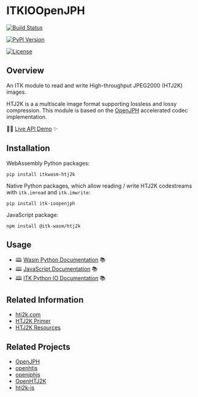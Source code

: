 # ITKIOOpenJPH

[![Build Status](https://github.com/InsightSoftwareConsortium/ITKIOOpenJPH/actions/workflows/build-test-package.yml/badge.svg)](https://github.com/InsightSoftwareConsortium/ITKIOOpenJPH/actions/workflows/build-test-package.yml)

[![PyPI Version](https://img.shields.io/pypi/v/itk-ioopenjph.svg)](https://pypi.python.org/pypi/itk-ioopenjph)

[![License](https://img.shields.io/badge/License-Apache%202.0-blue.svg)](https://github.com/InsightSoftwareConsortium/ITKIOOpenJPH/blob/main/LICENSE)

## Overview

An ITK module to read and write High-throughput JPEG2000 (HTJ2K) images.

HTJ2K is a a multiscale image format supporting lossless and lossy
compression. This module is based on the
[OpenJPH](https://github.com/aous72/OpenJPH) accelerated codec
implementation.

👨‍💻 [Live API Demo](https://itk-wasm-htj2k-app-js.on.fleek.co/) ✨

## Installation

WebAssembly Python packages:

    pip install itkwasm-htj2k

Native Python packages, which allow reading / write HTJ2K codestreams
with `itk.imread` and `itk.imwrite`:

    pip install itk-ioopenjph

JavaScript package:

    npm install @itk-wasm/htj2k

## Usage

-   🕮 [Wasm Python
    Documentation](https://py.docs.htj2k.wasm.itk.eth.limo/) 📚
-   🕮 [JavaScript
    Documentation](https://js.docs.htj2k.wasm.itk.eth.limo/) 📚
-   🕮 [ITK Python IO
    Documentation](https://itkpythonpackage.readthedocs.io/en/master/Quick_start_guide.html#input-output-io)
    📚

## Related Information

-   [htj2k.com](https://htj2k.com)
-   [HTJ2K
    Primer](http://ds.jpeg.org/whitepapers/jpeg-htj2k-whitepaper.pdf)
-   [HTJ2K Resources](https://github.com/chafey/HTJ2KResources)

## Related Projects

-   [OpenJPH](https://github.com/aous72/OpenJPH)
-   [openhtjs](https://github.com/sandflow/openhtjs)
-   [openjphjs](https://github.com/chafey/openjphjs)
-   [OpenHTJ2K](https://github.com/osamu620/OpenHTJ2K)
-   [htj2k-js](https://github.com/PantelisGeorgiadis/htj2k-js)
